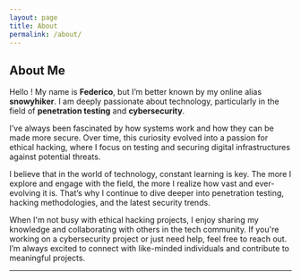 ```yaml
---
layout: page
title: About
permalink: /about/
---
```


## About Me

Hello ! My name is **Federico**, but I’m better known by my online alias **snowyhiker**. I am deeply passionate about technology, particularly in the field of **penetration testing** and **cybersecurity**.

I’ve always been fascinated by how systems work and how they can be made more secure. Over time, this curiosity evolved into a passion for ethical hacking, where I focus on testing and securing digital infrastructures against potential threats.

I believe that in the world of technology, constant learning is key. The more I explore and engage with the field, the more I realize how vast and ever-evolving it is. That’s why I continue to dive deeper into penetration testing, hacking methodologies, and the latest security trends.

When I'm not busy with ethical hacking projects, I enjoy sharing my knowledge and collaborating with others in the tech community. If you're working on a cybersecurity project or just need help, feel free to reach out. I’m always excited to connect with like-minded individuals and contribute to meaningful projects.

---
